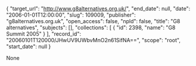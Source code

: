 {
  "target_url": "http://www.g8alternatives.org.uk/", 
  "end_date": null, 
  "date": "2006-01-01T12:00:00", 
  "slug": 109009, 
  "publisher": "g8alternatives.org.uk", 
  "open_access": false, 
  "npld": false, 
  "title": "G8 alternatives", 
  "subjects": [], 
  "collections": [
    {
      "id": 2398, 
      "name": "G8 Summit 2005"
    }
  ], 
  "record_id": "20060101T120000/JHwUV9UWbvMnO2n61SifNA==", 
  "scope": "root", 
  "start_date": null
}

None